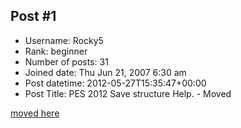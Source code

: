 ## Post #1
- Username: Rocky5
- Rank: beginner
- Number of posts: 31
- Joined date: Thu Jun 21, 2007 6:30 am
- Post datetime: 2012-05-27T15:35:47+00:00
- Post Title: PES 2012 Save structure Help. - Moved

[moved here](http://forum.xentax.com/viewtopic.php?f=29&t=9001)
